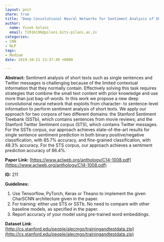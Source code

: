 ```yaml
---
layout: post
share: true
title: 'Deep Convolutional Neural Networks for Sentiment Analysis of Short Texts (Paper ID: 211)'
author:
  name: Vivek Golani
  email: f2016196@pilani.bits-pilani.ac.in
categories:
- CNN
- NLP
tags:
- Medium
date: 2019-10-21 13:37:49 +0000

---
```

**Abstract:** Sentiment analysis of short texts such as single sentences and Twitter messages is challenging because of the limited contextual information that they normally contain. Effectively solving this task requires strategies that combine the small text content with prior knowledge and use more than just bag-of-words. In this work we propose a new deep convolutional neural network that exploits from character- to sentence-level information to perform sentiment analysis of short texts. We apply our approach for two corpora of two different domains: the Stanford Sentiment Treebank (SSTb), which contains sentences from movie reviews; and the Stanford Twitter Sentiment corpus (STS), which contains Twitter messages. For the SSTb corpus, our approach achieves state-of-the-art results for single sentence sentiment prediction in both binary positive/negative classification, with 85.7% accuracy, and fine-grained classification, with 48.3% accuracy. For the STS corpus, our approach achieves a sentiment prediction accuracy of 86.4%.

**Paper Link:** [https://www.aclweb.org/anthology/C14-1008.pdf](https://www.aclweb.org/anthology/C14-1008.pdf)

**ID:** 211

**Guidelines:**

1. Use Tensorflow, PyTorch, Keras or Theano to implement the given CharSCNN architecture given in the paper.
2. For training: either use STS or SSTb. No need to compare with other baseline models, as specified in the paper.
3. Report accuracy of your model using pre-trained word embeddings.

**Dataset Link**: [http://cs.stanford.edu/people/alecmgo/trainingandtestdata.zip](http://cs.stanford.edu/people/alecmgo/trainingandtestdata.zip)
